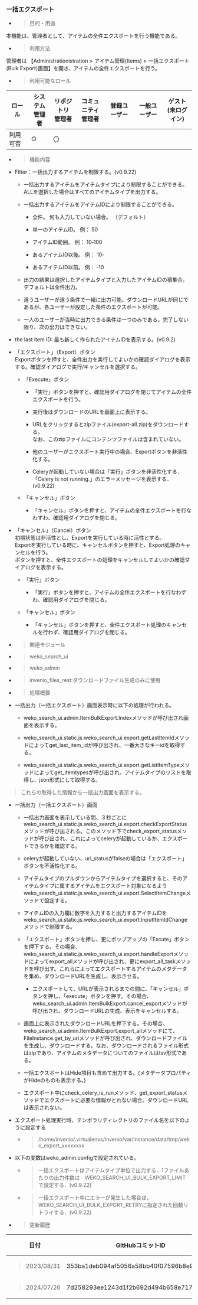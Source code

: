 
### 一括エクスポート

  - > 目的・用途

本機能は、管理者として、アイテムの全件エクスポートを行う機能である。

  - > 利用方法

管理者は 【Administrationistration \> アイテム管理(Items) \> 一括エクスポート(Bulk Export)画面】を開き、アイテムの全件エクスポートを行う。

  - > 利用可能なロール

<table>
<thead>
<tr class="header">
<th>ロール</th>
<th>システム<br />
管理者</th>
<th>リポジトリ<br />
管理者</th>
<th>コミュニティ<br />
管理者</th>
<th>登録ユーザー</th>
<th>一般ユーザー</th>
<th>ゲスト<br />
(未ログイン)</th>
</tr>
</thead>
<tbody>
<tr class="odd">
<td>利用可否</td>
<td>○</td>
<td>〇</td>
<td></td>
<td></td>
<td></td>
<td></td>
</tr>
</tbody>
</table>

  - > 機能内容

<!-- end list -->

  - Filter：一括出力するアイテムを制限する。(v0.9.22)
    
      - 一括出力するアイテムをアイテムタイプにより制限することができる。ALLを選択した場合はすべてのアイテムタイプを出力する。
    
      - 一括出力するアイテムをアイテムIDにより制限することができる。
        
          - 全件。 何も入力していない場合。 （デフォルト）
        
          - 単一のアイテムID。 例： 50
        
          - アイテムID範囲。 例： 10‐100
        
          - あるアイテムID以後。 例： 10‐
        
          - あるアイテムID以前。 例： ‐10
    
      - 出力の結果は選択したアイテムタイプと入力したアイテムIDの積集合。 デフォルトは全件出力。
    
      - 違うユーザーが違う条件で一緒に出力可能。ダウンロードURLが同じであるが、各ユーザーが設定した条件のエクスポートが可能。
    
      - 一人のユーザーが当時に出力できる条件は一つのみである。完了しない限り、次の出力はできない。

  - the last item ID: 最も新しく作られたアイテムIDを表示する。(v0.9.2)

  - 「エクスポート」（Export）ボタン  
    Exportボタンを押すと、全件出力を実行してよいかの確認ダイアログを表示する。確認ダイアログで実行/キャンセルを選択する。
    
      - 「Execute」ボタン
        
          - 「実行」ボタンを押すと、確認用ダイアログを閉じてアイテムの全件エクスポートを行う。
        
          - 実行後はダウンロードのURLを画面上に表示する。
        
          - URLをクリックするとzipファイル(export-all.zip)をダウンロードする。  
            なお、このzipファイルにコンテンツファイルは含まれていない。
        
          - 他のユーザーがエクスポート実行中の場合、Exportボタンを非活性化する。
        
          - Celeryが起動していない場合は「実行」ボタンを非活性化する．「Celery is not running.」のエラーメッセージを表示する．(v0.9.22)
    
      - 「キャンセル」ボタン
        
          - 「キャンセル」ボタンを押すと、アイテムの全件エクスポートを行なわずわ、確認用ダイアログを閉じる。

  - 「キャンセル」（Cancel）ボタン  
    初期状態は非活性とし、Exportを実行している時に活性とする。  
    Exportを実行している時に、キャンセルボタンを押すと、Export処理のキャンセルを行う。  
    ボタンを押すと、全件エクスポートの処理をキャンセルしてよいかの確認ダイアログを表示する。
    
      - 「実行」ボタン
        
          - 「実行」ボタンを押すと、アイテムの全件エクスポートを行なわずわ、確認用ダイアログを閉じる。
    
      - 「キャンセル」ボタン
        
          - 「キャンセル」ボタンを押すと、全件エクスポート処理のキャンセルを行わず、確認用ダイアログを閉じる。

<!-- end list -->

  - > 関連モジュール

<!-- end list -->

  - > weko\_search\_ui

  - > weko\_admin

  - > invenio\_files\_rest:ダウンロードファイル生成のみに使用

<!-- end list -->

  - > 処理概要

<!-- end list -->

  - 一括出力（一括エクスポート）画面表示時に以下の処理が行われる。
    
      - weko\_search\_ui.admin.ItemBulkExport.Indexメソッドが呼び出され画面を表示する。
    
      - weko\_search\_ui.static.js.weko\_search\_ui.export.getLastItemIdメソッドによってget\_last\_item\_idが呼び出され、一番大きなキーidを取得する。
    
      - weko\_search\_ui.static.js.weko\_search\_ui.export.getListItemTypeメソッドによってget\_itemtypesが呼び出され、アイテムタイプのリストを取得し、json形式にして取得する。

> これらの取得した情報から一括出力画面を表示する。

  - 一括出力（一括エクスポート）画面
    
      - 一括出力画面を表示している間、３秒ごとにweko\_search\_ui.static.js.weko\_search\_ui.export.checkExportStatusメソッドが呼び出される。このメソッド下でcheck\_export\_statusメソッドが呼び出され、これによってceleryが起動しているか、エクスポートできるかを確認する。
    
      - celeryが起動していない、uri\_statusがfalseの場合は「エクスポート」ボタンを不活性化する。
    
      - アイテムタイプのプルダウンからアイテムタイプを選択すると、そのアイテムタイプに属するアイテムをエクスポート対象になるようweko\_search\_ui.static.js.weko\_search\_ui.export.SelectItemChangeメソッドで設定する。
    
      - アイテムIDの入力欄に数字を入力すると出力するアイテムIDをweko\_search\_ui.static.js.weko\_search\_ui.export.InputItemIdChangeメソッドで制限する。
    
      - 「エクスポート」ボタンを押し、更にポップアップの「Excute」ボタンを押下する。その場合、weko\_search\_ui.static.js.weko\_search\_ui.export.handleExportメソッドによってexport\_allメソッドが呼び出され、更にexport\_all\_taskメソッドを呼び出す。これらによってエクスポートするアイテムのメタデータを集め、ダウンロードURLを生成し、表示させる。
        
          - エクスポートして、URLが表示されるまでの間に、「キャンセル」ボタンを押し、「execute」ボタンを押す。その場合、weko\_search\_ui.admin.ItemBulkExport.cancel\_exportメソッドが呼び出され、ダウンロードURLの生成、表示をキャンセルする。
    
      - 画面上に表示されたダウンロードURLを押下する。その場合、weko\_search\_ui.admin.ItemBulkExport.export\_allメソッドにて、 FileInstance.get\_by\_uriメソッドが呼び出され、ダウンロードファイルを生成し、ダウンロードする。なお、ダウンロードされるファイル形式はzipであり、アイテムのメタデータについてのファイルはtsv形式である。
    
      - 一括エクスポートはHide項目も含めて出力する。(メタデータプロパティがHideのものも表示する。)
    
      - エクスポート中にcheck\_celery\_is\_runメソッド、get\_export\_statusメソッドでエクスポートに必要な情報がとれない場合、ダウンロードURLは表示されない。

  - エクスポート処理実行時、テンポラリディレクトリのファイル名を以下のように設定する
    
      - > /home/invenio/.virtualenvs/invenio/var/instance/data/tmp/weko\_export\_xxxxxxxx

  - 以下の変数はweko\_admin.configで設定されている。
    
      - > 一括エクスポートはアイテムタイプ単位で出力する．1ファイルあたりの出力件数は　WEKO\_SEARCH\_UI\_BULK\_EXPORT\_LIMIT　で設定する．(v0.9.22)
    
      - > 一括エクスポート中にエラーが発生した場合は，WEKO\_SEARCH\_UI\_BULK\_EXPORT\_RETRYに指定された回数リトライする．(v0.9.22)

<!-- end list -->

  - > 更新履歴

<table>
<thead>
<tr class="header">
<th>日付</th>
<th>GitHubコミットID</th>
<th>更新内容</th>
</tr>
</thead>
<tbody>
<tr class="odd">
<td><blockquote>
<p>2023/08/31</p>
</blockquote></td>
<td>353ba1deb094af5056a58bb40f07596b8e95a562</td>
<td>初版作成</td>
</tr>
<tr class="even">
<td><blockquote>
<p>2024/07/26</p>
</blockquote></td>
<td>7d258293ee1243d1f2b692d494b658e7170dbe84</td>
<td>H2024-01</td>
</tr>
</tbody>
</table>
